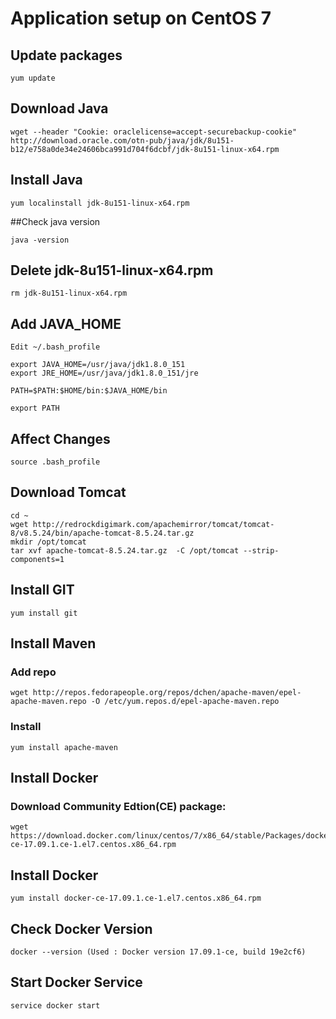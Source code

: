 # Application setup on CentOS 7

## Update packages
```
yum update
```

## Download Java
```
wget --header "Cookie: oraclelicense=accept-securebackup-cookie" http://download.oracle.com/otn-pub/java/jdk/8u151-b12/e758a0de34e24606bca991d704f6dcbf/jdk-8u151-linux-x64.rpm
```

## Install Java
```
yum localinstall jdk-8u151-linux-x64.rpm
```

##Check java version
```
java -version
```

## Delete jdk-8u151-linux-x64.rpm
```
rm jdk-8u151-linux-x64.rpm
```

## Add JAVA_HOME
```
Edit ~/.bash_profile

export JAVA_HOME=/usr/java/jdk1.8.0_151
export JRE_HOME=/usr/java/jdk1.8.0_151/jre

PATH=$PATH:$HOME/bin:$JAVA_HOME/bin

export PATH
```

## Affect Changes
```
source .bash_profile
```

## Download Tomcat
```
cd ~
wget http://redrockdigimark.com/apachemirror/tomcat/tomcat-8/v8.5.24/bin/apache-tomcat-8.5.24.tar.gz
mkdir /opt/tomcat
tar xvf apache-tomcat-8.5.24.tar.gz  -C /opt/tomcat --strip-components=1
```

## Install GIT 
```
yum install git
```

## Install Maven
### Add repo
```
wget http://repos.fedorapeople.org/repos/dchen/apache-maven/epel-apache-maven.repo -O /etc/yum.repos.d/epel-apache-maven.repo
```

### Install
```
yum install apache-maven
```

## Install Docker
### Download Community Edtion(CE) package:
```
wget https://download.docker.com/linux/centos/7/x86_64/stable/Packages/docker-ce-17.09.1.ce-1.el7.centos.x86_64.rpm
```

## Install Docker 
```
yum install docker-ce-17.09.1.ce-1.el7.centos.x86_64.rpm
```

## Check Docker Version
```
docker --version (Used : Docker version 17.09.1-ce, build 19e2cf6)
```

## Start Docker Service
```
service docker start
```